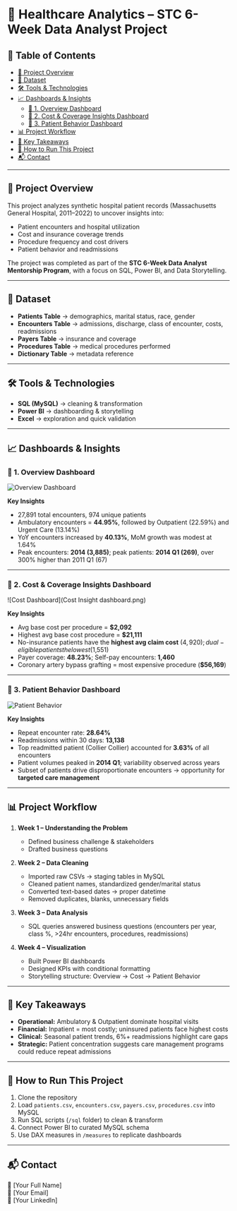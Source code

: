 # 🏥 Healthcare Analytics – STC 6-Week Data Analyst Project  

## 📑 Table of Contents  
- [📌 Project Overview](#-project-overview)  
- [📂 Dataset](#-dataset)  
- [🛠 Tools & Technologies](#-tools--technologies)  
- [📈 Dashboards & Insights](#-dashboards--insights)  
  - [🔹 1. Overview Dashboard](#-1-overview-dashboard)  
  - [🔹 2. Cost & Coverage Insights Dashboard](#-2-cost--coverage-insights-dashboard)  
  - [🔹 3. Patient Behavior Dashboard](#-3-patient-behavior-dashboard)  
- [📊 Project Workflow](#-project-workflow)  
- [📌 Key Takeaways](#-key-takeaways)  
- [🚀 How to Run This Project](#-how-to-run-this-project)  
- [📬 Contact](#-contact)  

---

## 📌 Project Overview
This project analyzes synthetic hospital patient records (Massachusetts General Hospital, 2011–2022) to uncover insights into:  
- Patient encounters and hospital utilization  
- Cost and insurance coverage trends  
- Procedure frequency and cost drivers  
- Patient behavior and readmissions  

The project was completed as part of the **STC 6-Week Data Analyst Mentorship Program**, with a focus on SQL, Power BI, and Data Storytelling.  

---

## 📂 Dataset
- **Patients Table** → demographics, marital status, race, gender  
- **Encounters Table** → admissions, discharge, class of encounter, costs, readmissions  
- **Payers Table** → insurance and coverage  
- **Procedures Table** → medical procedures performed  
- **Dictionary Table** → metadata reference  

---

## 🛠 Tools & Technologies
- **SQL (MySQL)** → cleaning & transformation  
- **Power BI** → dashboarding & storytelling  
- **Excel** → exploration and quick validation  

---

## 📈 Dashboards & Insights

### 🔹 1. Overview Dashboard  
![Overview Dashboard](Overview_page.png)  

**Key Insights**  
- 27,891 total encounters, 974 unique patients  
- Ambulatory encounters = **44.95%**, followed by Outpatient (22.59%) and Urgent Care (13.14%)  
- YoY encounters increased by **40.13%**, MoM growth was modest at 1.64%  
- Peak encounters: **2014 (3,885)**; peak patients: **2014 Q1 (269)**, over 300% higher than 2011 Q1 (67)  

---

### 🔹 2. Cost & Coverage Insights Dashboard  
![Cost Dashboard](Cost Insight dashboard.png)  

**Key Insights**  
- Avg base cost per procedure = **$2,092**  
- Highest avg base cost procedure = **$21,111**  
- No-insurance patients have the **highest avg claim cost** ($4,920); dual-eligible patients the lowest ($1,551)  
- Payer coverage: **48.23%**; Self-pay encounters: **1,460**  
- Coronary artery bypass grafting = most expensive procedure (**$56,169**)  

---

### 🔹 3. Patient Behavior Dashboard  
![Patient Behavior](patients_behavior.png)  

**Key Insights**  
- Repeat encounter rate: **28.64%**  
- Readmissions within 30 days: **13,138**  
- Top readmitted patient (Collier Collier) accounted for **3.63%** of all encounters  
- Patient volumes peaked in **2014 Q1**; variability observed across years  
- Subset of patients drive disproportionate encounters → opportunity for **targeted care management**  

---

## 📊 Project Workflow
1. **Week 1 – Understanding the Problem**  
   - Defined business challenge & stakeholders  
   - Drafted business questions  

2. **Week 2 – Data Cleaning**  
   - Imported raw CSVs → staging tables in MySQL  
   - Cleaned patient names, standardized gender/marital status  
   - Converted text-based dates → proper datetime  
   - Removed duplicates, blanks, unnecessary fields  

3. **Week 3 – Data Analysis**  
   - SQL queries answered business questions (encounters per year, class %, >24hr encounters, procedures, readmissions)  

4. **Week 4 – Visualization**  
   - Built Power BI dashboards  
   - Designed KPIs with conditional formatting  
   - Storytelling structure: Overview → Cost → Patient Behavior  

---

## 📌 Key Takeaways
- **Operational:** Ambulatory & Outpatient dominate hospital visits  
- **Financial:** Inpatient = most costly; uninsured patients face highest costs  
- **Clinical:** Seasonal patient trends, 6%+ readmissions highlight care gaps  
- **Strategic:** Patient concentration suggests care management programs could reduce repeat admissions  

---

## 🚀 How to Run This Project
1. Clone the repository  
2. Load `patients.csv`, `encounters.csv`, `payers.csv`, `procedures.csv` into MySQL  
3. Run SQL scripts (`/sql` folder) to clean & transform  
4. Connect Power BI to curated MySQL schema  
5. Use DAX measures in `/measures` to replicate dashboards  

---

## 📬 Contact
👤 [Your Full Name]  
📧 [Your Email]  
🔗 [Your LinkedIn]  
